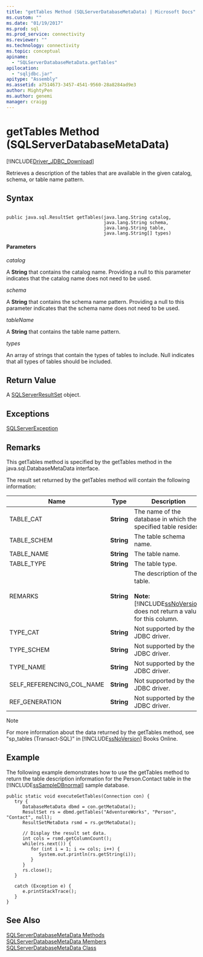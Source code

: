 ```yaml
---
title: "getTables Method (SQLServerDatabaseMetaData) | Microsoft Docs"
ms.custom: ""
ms.date: "01/19/2017"
ms.prod: sql
ms.prod_service: connectivity
ms.reviewer: ""
ms.technology: connectivity
ms.topic: conceptual
apiname: 
  - "SQLServerDatabaseMetaData.getTables"
apilocation: 
  - "sqljdbc.jar"
apitype: "Assembly"
ms.assetid: a7514673-3457-4541-9560-28a8284ad9e3
author: MightyPen
ms.author: genemi
manager: craigg
---
```

# getTables Method (SQLServerDatabaseMetaData)
[!INCLUDE[Driver_JDBC_Download](../../../includes/driver_jdbc_download.md)]

  Retrieves a description of the tables that are available in the given catalog, schema, or table name pattern.  
  
## Syntax  
  
```  
  
public java.sql.ResultSet getTables(java.lang.String catalog,  
                                    java.lang.String schema,  
                                    java.lang.String table,  
                                    java.lang.String[] types)  
```  
  
#### Parameters  
 *catalog*  
  
 A **String** that contains the catalog name. Providing a null to this parameter indicates that the catalog name does not need to be used.  
  
 *schema*  
  
 A **String** that contains the schema name pattern. Providing a null to this parameter indicates that the schema name does not need to be used.  
  
 *tableName*  
  
 A **String** that contains the table name pattern.  
  
 *types*  
  
 An array of strings that contain the types of tables to include. Null indicates that all types of tables should be included.  
  
## Return Value  
 A [SQLServerResultSet](../../../connect/jdbc/reference/sqlserverresultset-class.md) object.  
  
## Exceptions  
 [SQLServerException](../../../connect/jdbc/reference/sqlserverexception-class.md)  
  
## Remarks  
 This getTables method is specified by the getTables method in the java.sql.DatabaseMetaData interface.  
  
 The result set returned by the getTables method will contain the following information:  
  
|Name|Type|Description|  
|----------|----------|-----------------|  
|TABLE_CAT|**String**|The name of the database in which the specified table resides.|  
|TABLE_SCHEM|**String**|The table schema name.|  
|TABLE_NAME|**String**|The table name.|  
|TABLE_TYPE|**String**|The table type.|  
|REMARKS|**String**|The description of the table.<br /><br /> **Note:**  [!INCLUDE[ssNoVersion](../../../includes/ssnoversion-md.md)] does not return a value for this column.|  
|TYPE_CAT|**String**|Not supported by the JDBC driver.|  
|TYPE_SCHEM|**String**|Not supported by the JDBC driver.|  
|TYPE_NAME|**String**|Not supported by the JDBC driver.|  
|SELF_REFERENCING_COL_NAME|**String**|Not supported by the JDBC driver.|  
|REF_GENERATION|**String**|Not supported by the JDBC driver.|  
  
> [!NOTE]  
>  For more information about the data returned by the getTables method, see "sp_tables (Transact-SQL)" in [!INCLUDE[ssNoVersion](../../../includes/ssnoversion-md.md)] Books Online.  
  
## Example  
 The following example demonstrates how to use the getTables method to return the table description information for the Person.Contact table in the [!INCLUDE[ssSampleDBnormal](../../../includes/sssampledbnormal_md.md)] sample database.  
  
```  
public static void executeGetTables(Connection con) {  
   try {  
      DatabaseMetaData dbmd = con.getMetaData();  
      ResultSet rs = dbmd.getTables("AdventureWorks", "Person", "Contact", null);  
      ResultSetMetaData rsmd = rs.getMetaData();  
  
      // Display the result set data.  
      int cols = rsmd.getColumnCount();  
      while(rs.next()) {  
         for (int i = 1; i <= cols; i++) {  
            System.out.println(rs.getString(i));  
         }  
      }  
      rs.close();  
   }   
  
   catch (Exception e) {  
      e.printStackTrace();  
   }  
}  
```  
  
## See Also  
 [SQLServerDatabaseMetaData Methods](../../../connect/jdbc/reference/sqlserverdatabasemetadata-methods.md)   
 [SQLServerDatabaseMetaData Members](../../../connect/jdbc/reference/sqlserverdatabasemetadata-members.md)   
 [SQLServerDatabaseMetaData Class](../../../connect/jdbc/reference/sqlserverdatabasemetadata-class.md)  
  
  
